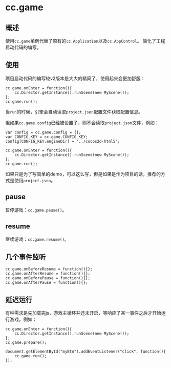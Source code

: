 # cc.game

## 概述

使用`cc.game`单例代替了原有的`cc.Application`以及`cc.AppControl`。
简化了工程启动代码的编写。

## 使用

项目启动代码的编写较v2版本是大大的精简了，使用起来会更加舒服：

```
cc.game.onEnter = function(){
    cc.Director.getInstance().runScene(new MyScene());
};
cc.game.run();
```

当`run`的时候，引擎会自动读取`project.json`配置文件获取配置信息。

但如果`cc.game.config`已经被设置了，则不会读取`project.json`文件，例如：

```
var config = cc.game.config = {};
var CONFIG_KEY = cc.game.CONFIG_KEY;
config[CONFIG_KEY.engineDir] = "../cocos2d-html5";

cc.game.onEnter = function(){
    cc.Director.getInstance().runScene(new MyScene());
};
cc.game.run();
```

如果只是为了写简单的demo，可以这么写，但是如果是作为项目的话，推荐的方式是使用`project.json`。

## pause

暂停游戏：`cc.game.pause()`。

## resume

继续游戏：`cc.game.resume()`。

## 几个事件监听

```
cc.game.onBeforeResume = function(){};
cc.game.onAfterResume = function(){};
cc.game.onBeforePause = function(){};
cc.game.onAfterPause = function(){};
```

## 延迟运行

有种需求是先加载完js，游戏主循环并还未开启，等响应了某一事件之后才开始运行游戏，例如：

```
cc.game.onEnter = function(){
    cc.Director.getInstance().runScene(new MyScene());
};
cc.game.prepare();

document.getElementById("myBtn").addEventListener("click", function(){
    cc.game.run();
});
```

